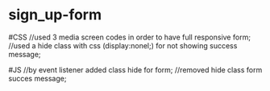 # sign_up-form

#CSS
//used 3 media screen codes in order to have full responsive form;
//used a hide class with css (display:nonel;) for not showing success message;

#JS
//by event listener added class hide for form;
//removed hide class form succes message;
